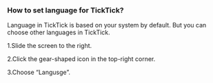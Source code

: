 ### How to set language for TickTick?

Language in TickTick is based on your system by default. But you can choose other languages in TickTick.

1.Slide the screen to the right.

2.Click the gear-shaped icon in the top-right corner. 

3.Choose “Langusge”. 



